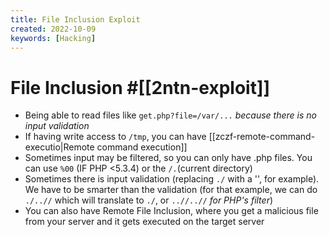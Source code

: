 ```yaml
---
title: File Inclusion Exploit
created: 2022-10-09
keywords: [Hacking]
---
```


# File Inclusion #[[2ntn-exploit]]

- Being able to read files like `get.php?file=/var/...` _because there is no input validation_
- If having write access to `/tmp`, you can have [[zczf-remote-command-executio|Remote command execution]]
- Sometimes input may be filtered, so you can only have .php files. You can use `%00` (IF PHP <5.3.4) or the `/.`(current directory)
- Sometimes there is input validation (replacing `./` with a '', for example). We have to be smarter than the validation (for that example, we can do `./..//` which will translate to `./`, or `..//..//` _for PHP's filter_)
- You can also have Remote File Inclusion, where you get a malicious file from your server and it gets executed on the target server
